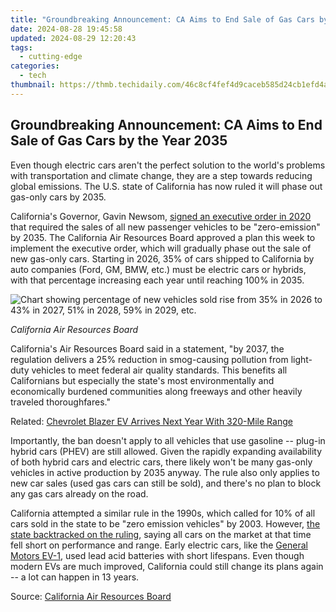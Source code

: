 ```yaml
---
title: "Groundbreaking Announcement: CA Aims to End Sale of Gas Cars by the Year 2035"
date: 2024-08-28 19:45:58
updated: 2024-08-29 12:20:43
tags:
  - cutting-edge
categories:
  - tech
thumbnail: https://thmb.techidaily.com/46c8cf4fef4d9caceb585d24cb1efd4ab3d96a7a079f3d76d0f775d7c744fc08.jpg
---
```


## Groundbreaking Announcement: CA Aims to End Sale of Gas Cars by the Year 2035

Even though electric cars aren't the perfect solution to the world's problems with transportation and climate change, they are a step towards reducing global emissions. The U.S. state of California has now ruled it will phase out gas-only cars by 2035.

 California's Governor, Gavin Newsom, [signed an executive order in 2020](https://www.npr.org/2020/09/23/916209659/california-governor-signs-order-banning-sales-of-new-gasoline-cars-by-2035) that required the sales of all new passenger vehicles to be "zero-emission" by 2035\. The California Air Resources Board approved a plan this week to implement the executive order, which will gradually phase out the sale of new gas-only cars. Starting in 2026, 35% of cars shipped to California by auto companies (Ford, GM, BMW, etc.) must be electric cars or hybrids, with that percentage increasing each year until reaching 100% in 2035.

![Chart showing percentage of new vehicles sold rise from 35% in 2026 to 43% in 2027, 51% in 2028, 59% in 2029, etc.](https://static1.howtogeekimages.com/wordpress/wp-content/uploads/2022/08/new_vehicle_sales_drupal-Large.jpeg) 

_California Air Resources Board_

 California's Air Resources Board said in a statement, "by 2037, the regulation delivers a 25% reduction in smog-causing pollution from light-duty vehicles to meet federal air quality standards. This benefits all Californians but especially the state's most environmentally and economically burdened communities along freeways and other heavily traveled thoroughfares."

Related: [Chevrolet Blazer EV Arrives Next Year With 320-Mile Range](https://ai-vdieo-software.techidaily.com/unlock-fcpx-efficiency-40-must-know-keyboard-shortcuts/) 

 Importantly, the ban doesn't apply to all vehicles that use gasoline -- plug-in hybrid cars (PHEV) are still allowed. Given the rapidly expanding availability of both hybrid cars and electric cars, there likely won't be many gas-only vehicles in active production by 2035 anyway. The rule also only applies to new car sales (used gas cars can still be sold), and there's no plan to block any gas cars already on the road.

 California attempted a similar rule in the 1990s, which called for 10% of all cars sold in the state to be "zero emission vehicles" by 2003\. However, [the state backtracked on the ruling](https://www.nytimes.com/1995/12/26/us/california-is-backing-off-mandate-for-electric-car.html), saying all cars on the market at that time fell short on performance and range. Early electric cars, like the [General Motors EV-1](https://en.wikipedia.org/wiki/General%5FMotors%5FEV1), used lead acid batteries with short lifespans. Even though modern EVs are much improved, California could still change its plans again -- a lot can happen in 13 years.

 Source: [California Air Resources Board](https://ww2.arb.ca.gov/news/california-moves-accelerate-100-new-zero-emission-vehicle-sales-2035)

<ins class="adsbygoogle"
     style="display:block"
     data-ad-format="autorelaxed"
     data-ad-client="ca-pub-7571918770474297"
     data-ad-slot="1223367746"></ins>



<ins class="adsbygoogle"
     style="display:block"
     data-ad-client="ca-pub-7571918770474297"
     data-ad-slot="8358498916"
     data-ad-format="auto"
     data-full-width-responsive="true"></ins>
